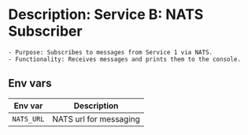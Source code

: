 # Description: **Service B: NATS Subscriber**

    - Purpose: Subscribes to messages from Service 1 via NATS.
    - Functionality: Receives messages and prints them to the console.


## Env vars
Env var | Description
-------- | -------- 
`NATS_URL`   | NATS url for messaging   